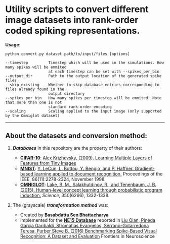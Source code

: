 # Utility scripts to convert different image datasets into rank-order coded spiking representations. 


**Usage:**

   `python convert.py dataset path/to/input/files [options]`

    --timestep         Timestep which will be used in the simulations. How many spikes will be emmited 
                       at each timestep can be set with --spikes_per_bin
    --output_dir       Path to the output location of the generated spike files
    --skip_existing    Whether to skip database entries corresponding to files already found in the 
                       output directory
    --spikes_per_bin   How many spikes per timestep will be emmited. Note that more than one is not 
                       standard rank-order encoding
    --scaling          Scaling applied to the input image (only supported by the Omniglot dataset)

    
---    

## About the datasets and conversion method:

1. ___Databases___ in this repository are the property of their authors:

   * __[CIFAR-10](https://www.cs.toronto.edu/~kriz/cifar.html)__: [Alex Krizhevsky, (2009). Learning Multiple Layers of Features from Tiny Images](https://www.cs.toronto.edu/~kriz/learning-features-2009-TR.pdf)
   * __[MNIST](http://yann.lecun.com/exdb/mnist/)__: [Y. LeCun, L. Bottou, Y. Bengio, and P. Haffner. Gradient-based learning applied to document recognition.](http://yann.lecun.com/exdb/publis/index.html#lecun-98) Proceedings of the IEEE, 86(11):2278-2324, November 1998.
   * __[OMNIGLOT](https://github.com/brendenlake/omniglot)__: [Lake, B. M., Salakhutdinov, R., and Tenenbaum, J. B. (2015). Human-level concept learning through probabilistic program induction.](http://www.sciencemag.org/content/350/6266/1332.short) _Science_, 350(6266), 1332-1338.

2. The (grayscale) ___transformation method___ was:
   * Created by __[Basabdatta Sen Bhattacharya](https://sites.google.com/site/bsenbhattacharya/)__
   * Implemented for the __[NE15 Database](https://github.com/NEvision/NE15)__ reported in [Liu Qian, Pineda García Garibaldi, Stromatias Evangelos, Serrano-Gotarredona Teresa, Furber Steve B. (2016) Benchmarking Spike-Based Visual Recognition: A Dataset and Evaluation](https://www.frontiersin.org/article/10.3389/fnins.2016.00496) Frontiers in Neuroscience
